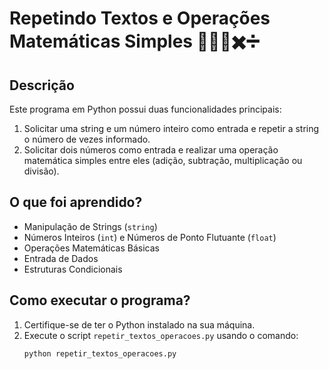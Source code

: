 # Repetindo Textos e Operações Matemáticas Simples 📝➕➖✖️➗

## Descrição
Este programa em Python possui duas funcionalidades principais:
1. Solicitar uma string e um número inteiro como entrada e repetir a string o número de vezes informado.
2. Solicitar dois números como entrada e realizar uma operação matemática simples entre eles (adição, subtração, multiplicação ou divisão).

## O que foi aprendido?
- Manipulação de Strings (`string`)
- Números Inteiros (`int`) e Números de Ponto Flutuante (`float`)
- Operações Matemáticas Básicas
- Entrada de Dados
- Estruturas Condicionais

## Como executar o programa?
1. Certifique-se de ter o Python instalado na sua máquina.
2. Execute o script `repetir_textos_operacoes.py` usando o comando:
   ```bash
   python repetir_textos_operacoes.py
